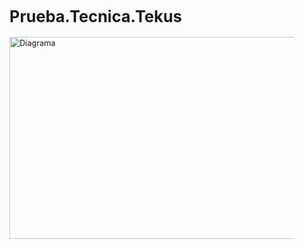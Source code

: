# Prueba.Tecnica.Tekus

<img width="724" height="357" alt="Diagrama" src="https://github.com/user-attachments/assets/d9457d69-5558-41af-b413-bf7c484d8dbe" />
